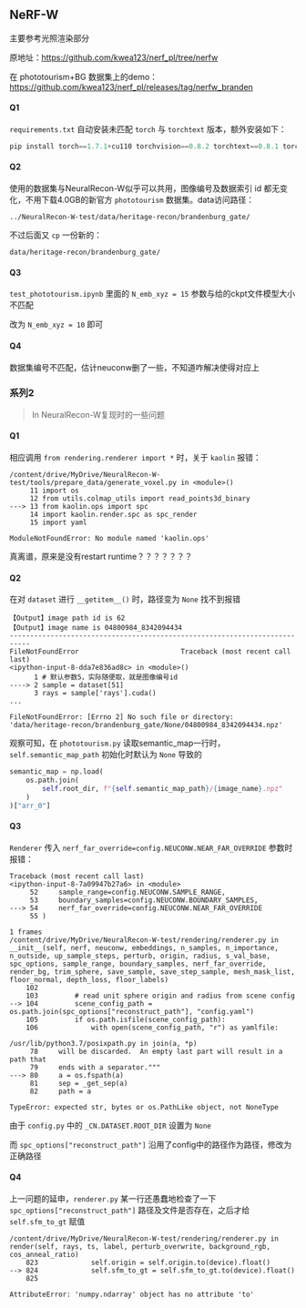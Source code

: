 

## NeRF-W

主要参考光照渲染部分

原地址：https://github.com/kwea123/nerf_pl/tree/nerfw

在 phototourism+BG 数据集上的demo：https://github.com/kwea123/nerf_pl/releases/tag/nerfw_branden



#### Q1

`requirements.txt` 自动安装未匹配 `torch` 与 `torchtext` 版本，额外安装如下：

```python
pip install torch==1.7.1+cu110 torchvision==0.8.2 torchtext==0.8.1 torchaudio==0.7.2 -f https://download.pytorch.org/whl/torch_stable.html
```



#### Q2

使用的数据集与NeuralRecon-W似乎可以共用，图像编号及数据索引 id 都无变化，不用下载4.0GB的新官方 `phototourism` 数据集。data访问路径：

```
../NeuralRecon-W-test/data/heritage-recon/brandenburg_gate/
```

不过后面又 `cp` 一份新的：

```
data/heritage-recon/brandenburg_gate/
```



#### Q3

`test_phototourism.ipynb` 里面的 `N_emb_xyz = 15` 参数与给的ckpt文件模型大小不匹配

改为 `N_emb_xyz = 10` 即可



#### Q4

数据集编号不匹配，估计neuconw删了一些，不知道咋解决使得对应上



### 系列2

> In NeuralRecon-W复现时的一些问题



#### Q1

相应调用 `from rendering.renderer import *` 时，关于 `kaolin` 报错：

```
/content/drive/MyDrive/NeuralRecon-W-test/tools/prepare_data/generate_voxel.py in <module>()
     11 import os
     12 from utils.colmap_utils import read_points3d_binary
---> 13 from kaolin.ops import spc
     14 import kaolin.render.spc as spc_render
     15 import yaml

ModuleNotFoundError: No module named 'kaolin.ops'
```



真离谱，原来是没有restart runtime？？？？？？？



#### Q2

在对 `dataset` 进行 `__getitem__()` 时，路径变为 `None` 找不到报错

```
【Output】image path id is 62
【Output】image name is 04800984_8342094434
---------------------------------------------------------------------------
FileNotFoundError                         Traceback (most recent call last)
<ipython-input-8-dda7e836ad8c> in <module>()
      1 # 默认参数5，实际随便取，就是图像编号id
----> 2 sample = dataset[51]
      3 rays = sample['rays'].cuda()
...

FileNotFoundError: [Errno 2] No such file or directory: 'data/heritage-recon/brandenburg_gate/None/04800984_8342094434.npz'
```



观察可知，在 `phototourism.py` 读取semantic_map一行时， `self.semantic_map_path` 初始化时默认为 `None` 导致的

```python
semantic_map = np.load(
	os.path.join(
		self.root_dir, f"{self.semantic_map_path}/{image_name}.npz"
	)
)["arr_0"]
```



#### Q3

`Renderer` 传入 `nerf_far_override=config.NEUCONW.NEAR_FAR_OVERRIDE` 参数时报错：

```
Traceback (most recent call last)
<ipython-input-8-7a09947b27a6> in <module>
     52     sample_range=config.NEUCONW.SAMPLE_RANGE,
     53     boundary_samples=config.NEUCONW.BOUNDARY_SAMPLES,
---> 54     nerf_far_override=config.NEUCONW.NEAR_FAR_OVERRIDE
     55 )

1 frames
/content/drive/MyDrive/NeuralRecon-W-test/rendering/renderer.py in __init__(self, nerf, neuconw, embeddings, n_samples, n_importance, n_outside, up_sample_steps, perturb, origin, radius, s_val_base, spc_options, sample_range, boundary_samples, nerf_far_override, render_bg, trim_sphere, save_sample, save_step_sample, mesh_mask_list, floor_normal, depth_loss, floor_labels)
    102 
    103         # read unit sphere origin and radius from scene config
--> 104         scene_config_path = os.path.join(spc_options["reconstruct_path"], "config.yaml")
    105         if os.path.isfile(scene_config_path):
    106             with open(scene_config_path, "r") as yamlfile:

/usr/lib/python3.7/posixpath.py in join(a, *p)
     78     will be discarded.  An empty last part will result in a path that
     79     ends with a separator."""
---> 80     a = os.fspath(a)
     81     sep = _get_sep(a)
     82     path = a

TypeError: expected str, bytes or os.PathLike object, not NoneType
```



由于 `config.py` 中的 `_CN.DATASET.ROOT_DIR` 设置为 `None` 

而 `spc_options["reconstruct_path"]` 沿用了config中的路径作为路径，修改为正确路径



#### Q4

上一问题的延申，`renderer.py` 某一行还愚蠢地检查了一下 `spc_options["reconstruct_path"]` 路径及文件是否存在，之后才给 `self.sfm_to_gt` 赋值

```
/content/drive/MyDrive/NeuralRecon-W-test/rendering/renderer.py in render(self, rays, ts, label, perturb_overwrite, background_rgb, cos_anneal_ratio)
    823             self.origin = self.origin.to(device).float()
--> 824             self.sfm_to_gt = self.sfm_to_gt.to(device).float()
    825 

AttributeError: 'numpy.ndarray' object has no attribute 'to'
```

